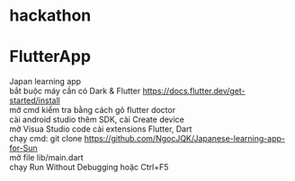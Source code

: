 ﻿# hackathon
# FlutterApp
Japan learning app </br>
bắt buộc máy cần có Dark & Flutter https://docs.flutter.dev/get-started/install </br>
mở cmd kiểm tra bằng cách gõ flutter doctor </br>
cài android studio thêm SDK, cài Create device </br>
mở Visua Studio code cài extensions Flutter, Dart </br>
chạy cmd:  git clone https://github.com/NgocJQK/Japanese-learning-app-for-Sun </br>
mở file lib/main.dart  </br>
chạy Run Without Debugging hoặc Ctrl+F5 </br>
